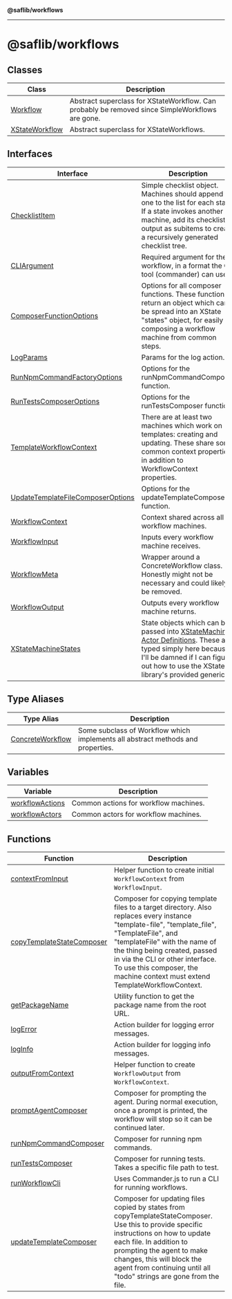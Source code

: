 **@saflib/workflows**

***

# @saflib/workflows

## Classes

| Class | Description |
| ------ | ------ |
| [Workflow](classes/Workflow.md) | Abstract superclass for XStateWorkflow. Can probably be removed since SimpleWorkflows are gone. |
| [XStateWorkflow](classes/XStateWorkflow.md) | Abstract superclass for XStateWorkflows. |

## Interfaces

| Interface | Description |
| ------ | ------ |
| [ChecklistItem](interfaces/ChecklistItem.md) | Simple checklist object. Machines should append one to the list for each state. If a state invokes another machine, add its checklist output as subitems to create a recursively generated checklist tree. |
| [CLIArgument](interfaces/CLIArgument.md) | Required argument for the workflow, in a format the CLI tool (commander) can use. |
| [ComposerFunctionOptions](interfaces/ComposerFunctionOptions.md) | Options for all composer functions. These functions return an object which can be spread into an XState "states" object, for easily composing a workflow machine from common steps. |
| [LogParams](interfaces/LogParams.md) | Params for the log action. |
| [RunNpmCommandFactoryOptions](interfaces/RunNpmCommandFactoryOptions.md) | Options for the runNpmCommandComposer function. |
| [RunTestsComposerOptions](interfaces/RunTestsComposerOptions.md) | Options for the runTestsComposer function. |
| [TemplateWorkflowContext](interfaces/TemplateWorkflowContext.md) | There are at least two machines which work on templates: creating and updating. These share some common context properties in addition to WorkflowContext properties. |
| [UpdateTemplateFileComposerOptions](interfaces/UpdateTemplateFileComposerOptions.md) | Options for the updateTemplateComposer function. |
| [WorkflowContext](interfaces/WorkflowContext.md) | Context shared across all workflow machines. |
| [WorkflowInput](interfaces/WorkflowInput.md) | Inputs every workflow machine receives. |
| [WorkflowMeta](interfaces/WorkflowMeta.md) | Wrapper around a ConcreteWorkflow class. Honestly might not be necessary and could likely be removed. |
| [WorkflowOutput](interfaces/WorkflowOutput.md) | Outputs every workflow machine returns. |
| [XStateMachineStates](interfaces/XStateMachineStates.md) | State objects which can be passed into [XStateMachine Actor Definitions](https://stately.ai/docs/state-machine-actors). These are typed simply here because I'll be damned if I can figure out how to use the XState library's provided generics. |

## Type Aliases

| Type Alias | Description |
| ------ | ------ |
| [ConcreteWorkflow](type-aliases/ConcreteWorkflow.md) | Some subclass of Workflow which implements all abstract methods and properties. |

## Variables

| Variable | Description |
| ------ | ------ |
| [workflowActions](variables/workflowActions.md) | Common actions for workflow machines. |
| [workflowActors](variables/workflowActors.md) | Common actors for workflow machines. |

## Functions

| Function | Description |
| ------ | ------ |
| [contextFromInput](functions/contextFromInput.md) | Helper function to create initial `WorkflowContext` from `WorkflowInput`. |
| [copyTemplateStateComposer](functions/copyTemplateStateComposer.md) | Composer for copying template files to a target directory. Also replaces every instance "template-file", "template_file", "TemplateFile", and "templateFile" with the name of the thing being created, passed in via the CLI or other interface. To use this composer, the machine context must extend TemplateWorkflowContext. |
| [getPackageName](functions/getPackageName.md) | Utility function to get the package name from the root URL. |
| [logError](functions/logError.md) | Action builder for logging error messages. |
| [logInfo](functions/logInfo.md) | Action builder for logging info messages. |
| [outputFromContext](functions/outputFromContext.md) | Helper function to create `WorkflowOutput` from `WorkflowContext`. |
| [promptAgentComposer](functions/promptAgentComposer.md) | Composer for prompting the agent. During normal execution, once a prompt is printed, the workflow will stop so it can be continued later. |
| [runNpmCommandComposer](functions/runNpmCommandComposer.md) | Composer for running npm commands. |
| [runTestsComposer](functions/runTestsComposer.md) | Composer for running tests. Takes a specific file path to test. |
| [runWorkflowCli](functions/runWorkflowCli.md) | Uses Commander.js to run a CLI for running workflows. |
| [updateTemplateComposer](functions/updateTemplateComposer.md) | Composer for updating files copied by states from copyTemplateStateComposer. Use this to provide specific instructions on how to update each file. In addition to prompting the agent to make changes, this will block the agent from continuing until all "todo" strings are gone from the file. |
